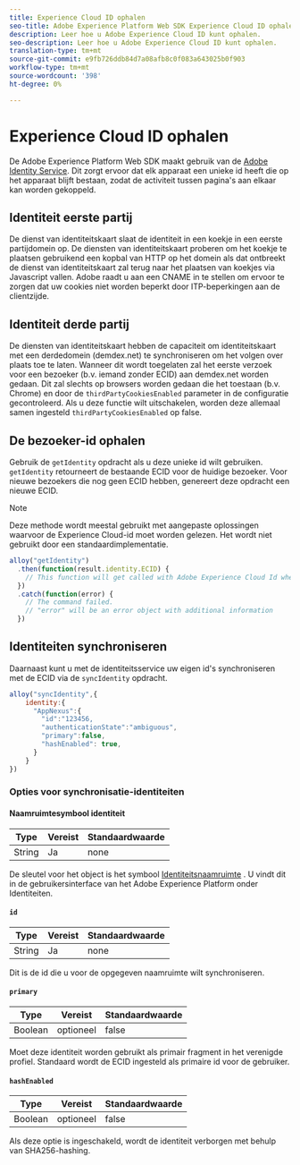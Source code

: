 ```yaml
---
title: Experience Cloud ID ophalen
seo-title: Adobe Experience Platform Web SDK Experience Cloud ID ophalen
description: Leer hoe u Adobe Experience Cloud ID kunt ophalen.
seo-description: Leer hoe u Adobe Experience Cloud ID kunt ophalen.
translation-type: tm+mt
source-git-commit: e9fb726ddb84d7a08afb8c0f083a643025b0f903
workflow-type: tm+mt
source-wordcount: '398'
ht-degree: 0%

---
```



# Experience Cloud ID ophalen

De Adobe Experience Platform Web SDK maakt gebruik van de [Adobe Identity Service](../../identity-service/ecid.md). Dit zorgt ervoor dat elk apparaat een unieke id heeft die op het apparaat blijft bestaan, zodat de activiteit tussen pagina&#39;s aan elkaar kan worden gekoppeld.

## Identiteit eerste partij

De dienst van identiteitskaart slaat de identiteit in een koekje in een eerste partijdomein op. De diensten van identiteitskaart proberen om het koekje te plaatsen gebruikend een kopbal van HTTP op het domein als dat ontbreekt de dienst van identiteitskaart zal terug naar het plaatsen van koekjes via Javascript vallen. Adobe raadt u aan een CNAME in te stellen om ervoor te zorgen dat uw cookies niet worden beperkt door ITP-beperkingen aan de clientzijde.

## Identiteit derde partij

De diensten van identiteitskaart hebben de capaciteit om identiteitskaart met een derdedomein (demdex.net) te synchroniseren om het volgen over plaats toe te laten. Wanneer dit wordt toegelaten zal het eerste verzoek voor een bezoeker (b.v. iemand zonder ECID) aan demdex.net worden gedaan. Dit zal slechts op browsers worden gedaan die het toestaan (b.v. Chrome) en door de `thirdPartyCookiesEnabled` parameter in de configuratie gecontroleerd. Als u deze functie wilt uitschakelen, worden deze allemaal samen ingesteld `thirdPartyCookiesEnabled` op false.

## De bezoeker-id ophalen

Gebruik de `getIdentity` opdracht als u deze unieke id wilt gebruiken. `getIdentity` retourneert de bestaande ECID voor de huidige bezoeker. Voor nieuwe bezoekers die nog geen ECID hebben, genereert deze opdracht een nieuwe ECID.

>[!NOTE]
>
>Deze methode wordt meestal gebruikt met aangepaste oplossingen waarvoor de Experience Cloud-id moet worden gelezen. Het wordt niet gebruikt door een standaardimplementatie.

```javascript
alloy("getIdentity")
  .then(function(result.identity.ECID) {
    // This function will get called with Adobe Experience Cloud Id when the command promise is resolved
  })
  .catch(function(error) {
    // The command failed.
    // "error" will be an error object with additional information
  })
```

## Identiteiten synchroniseren

Daarnaast kunt u met de identiteitsservice uw eigen id&#39;s synchroniseren met de ECID via de `syncIdentity` opdracht.

```javascript
alloy("syncIdentity",{
    identity:{
      "AppNexus":{
        "id":"123456,
        "authenticationState":"ambiguous",
        "primary":false,
        "hashEnabled": true,
      }
    }
})
```

### Opties voor synchronisatie-identiteiten

#### Naamruimtesymbool identiteit

| **Type** | **Vereist** | **Standaardwaarde** |
| -------- | ------------ | ----------------- |
| String | Ja | none |

De sleutel voor het object is het symbool [Identiteitsnaamruimte](../../identity-service/namespaces.md) . U vindt dit in de gebruikersinterface van het Adobe Experience Platform onder Identiteiten.

#### `id`

| **Type** | **Vereist** | **Standaardwaarde** |
| -------- | ------------ | ----------------- |
| String | Ja | none |

Dit is de id die u voor de opgegeven naamruimte wilt synchroniseren.

#### `primary`

| **Type** | **Vereist** | **Standaardwaarde** |
| -------- | ------------ | ----------------- |
| Boolean | optioneel | false |

Moet deze identiteit worden gebruikt als primair fragment in het verenigde profiel. Standaard wordt de ECID ingesteld als primaire id voor de gebruiker.

#### `hashEnabled`

| **Type** | **Vereist** | **Standaardwaarde** |
| -------- | ------------ | ----------------- |
| Boolean | optioneel | false |

Als deze optie is ingeschakeld, wordt de identiteit verborgen met behulp van SHA256-hashing.